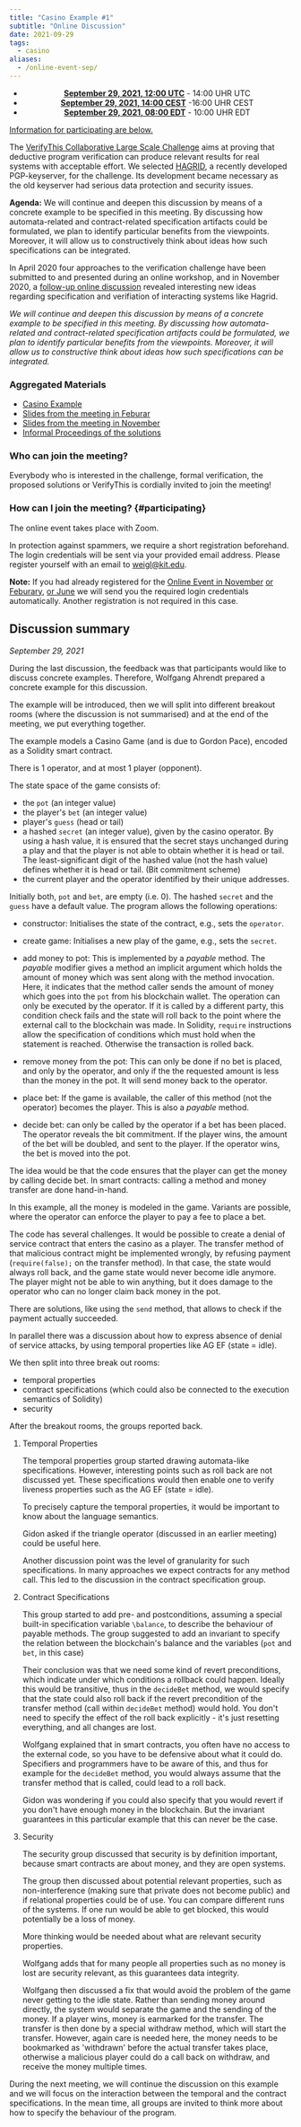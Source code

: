```yaml
--- 
title: "Casino Example #1"
subtitle: "Online Discussion"
date: 2021-09-29
tags:
  - casino
aliases:
  - /online-event-sep/
---
```


<center>

- **[September 29, 2021, 12:00 UTC](https://www.timeanddate.com/worldclock/fixedtime.html?msg=VerifyThis&iso=20210519T12&p1=%3A&ah=2)** - 14:00 UHR UTC<br>
- **[September 29, 2021, 14:00 CEST](https://www.timeanddate.com/worldclock/fixedtime.html?msg=VerifyThis&iso=20210519T12&p1=%3A&ah=2)** -16:00 UHR CEST<br>
- **[September 29, 2021, 08:00 EDT](https://www.timeanddate.com/worldclock/fixedtime.html?msg=VerifyThis&iso=20210519T12&p1=%3A&ah=2)** - 10:00 UHR EDT

</center>

[Information for participating are below.](#participating)

The [VerifyThis Collaborative Large Scale Challenge](/) aims at proving
that deductive program verification can produce relevant results for
real systems with acceptable effort. We selected
[HAGRID](https://gitlab.com/hagrid-keyserver/hagrid), a recently
developed PGP-keyserver, for the challenge. Its development became
necessary as the old keyserver had serious data protection and security
issues.

**Agenda:** We will continue and deepen this discussion by means of a
concrete example to be specified in this meeting. By discussing how
automata-related and contract-related specification artifacts could be
formulated, we plan to identify particular benefits from the viewpoints.
Moreover, it will allow us to constructively think about ideas how such
specifications can be integrated.

In April 2020 four approaches to the verification challenge have been
submitted to and presented during an online workshop, and in November
2020, a [follow-up online discussion](/events/2021-06-23-online-event/) revealed
interesting new ideas regarding specification and verifiation of
interacting systems like Hagrid.

*We will continue and deepen this discussion by means of a concrete
example to be specified in this meeting. By discussing how
automata-related and contract-related specification artifacts could be
formulated, we plan to identify particular benefits from the viewpoints.
Moreover, it will allow us to constructive think about ideas how such
specifications can be integrated.*

### Aggregated Materials

-   [Casino Example](/02casino)
-   [Slides from the meeting in Feburar](/01hagrid/VerifyThisLTC-Feb2021.pdf)
-   [Slides from the meeting in November](/01hagrid/VerifyThisLTC-Nov2020.pdf)
-   [Informal Proceedings of the solutions](https://publikationen.bibliothek.kit.edu/1000119426)

### Who can join the meeting?

Everybody who is interested in the challenge, formal verification, the
proposed solutions or VerifyThis is cordially invited to join the
meeting!

### How can I join the meeting? {#participating}

The online event takes place with Zoom.

In protection against spammers, we require a short registration
beforehand. The login credentials will be sent via your provided email
address. Please register yourself with an email to
[weigl\@kit.edu](mailto:weigl@kit.edu?subject=VTLTC%20registration).

**Note:** If you had already registered for the [Online Event in
November](/events/2020-11-27-online-event/) [or Feburary](/events/2020-02-12-online-event/), [or
June](/events/2021-06-23-online-event/) we will send you the required login
credentials automatically. Another registration is not required in this
case.


## Discussion summary

*September 29, 2021* 

During the last discussion, the feedback was that participants would like to
discuss concrete examples. Therefore, Wolfgang Ahrendt prepared a concrete
example for this discussion.

The example will be introduced, then we will split into different breakout rooms
(where the discussion is not summarised) and at the end of the meeting, we put
everything together.

The example models a Casino Game (and is due to Gordon Pace), encoded
as a Solidity smart contract.

There is 1 operator, and at most 1 player (opponent). 

The state space of the game consists of:
- the `pot` (an integer value)
- the player's `bet` (an integer value)
- player's `guess` (head or tail)
- a hashed `secret` (an integer value), given by the casino operator. 
  By using a hash value, it is ensured that the secret stays unchanged
  during a play and that the player is not able to obtain whether it is head or tail.
  The least-significant digit of the hashed value (not the hash value)
  defines whether it is head or tail. (Bit commitment scheme)
- the current player and the operator identified by their unique addresses.

Initially both, `pot` and `bet`, are empty (i.e. 0). The hashed `secret` and the `guess`
have a default value. The program allows the following operations:

- constructor: Initialises the state of the contract, e.g., sets the `operator`.

- create game: Initialises a new play of the game, e.g., sets the `secret`.

- add money to pot: This is implemented by a *payable* method. The
  *payable* modifier gives a method an implicit argument which holds
  the amount of money which was sent along with the method
  invocation. Here, it indicates that the method caller sends the
  amount of money which goes into the `pot` from his blockchain
  wallet. The operation can only be executed by the operator. If it is
  called by a different party, this condition check fails and the
  state will roll back to the point where the external call to the
  blockchain was made. In Solidity, `require` instructions allow the
  specification of conditions which must hold when the statement is reached.
  Otherwise the transaction is rolled back.

- remove money from the pot: This can only be done if no bet is
  placed, and only by the operator, and only if the the requested
  amount is less than the money in the pot. It will send money back to
  the operator.

- place bet: If the game is available, the caller of this method (not
  the operator) becomes the player.
  This is also a *payable* method.

- decide bet: can only be called by the operator if a bet has been
  placed. The operator reveals the bit commitment. If the player wins,
  the amount of the bet will be doubled, and sent to the player. If
  the operator wins, the bet is moved into the pot.

The idea would be that the code ensures that the player can get the money by
calling decide bet. In smart contracts: calling a method and money transfer are
done hand-in-hand.

In this example, all the money is modeled in the game. Variants are possible,
where the operator can enforce the player to pay a fee to place a bet.

The code has several challenges. It would be possible to create a
denial of service contract that enters the casino as a player. The
transfer method of that malicious contract might be implemented
wrongly, by refusing payment (`require(false);` on the transfer
method). In that case, the state would always roll back, and the game
state would never become idle anymore. The player might not be able to
win anything, but it does damage to the operator who can no longer
claim back money in the pot.

There are solutions, like using the `send` method, that allows to check if the
payment actually succeeded.

In parallel there was a discussion about how to express absence of denial of
service attacks, by using temporal properties like AG EF (state = idle).

We then split into three break out rooms:

- temporal properties
- contract specifications (which could also be connected to the execution 
  semantics of Solidity)
- security

After the breakout rooms, the groups reported back.

1. Temporal Properties

    The temporal properties group started drawing automata-like specifications.
    However, interesting points such as roll back are not discussed yet. These
    specifications would then enable one to verify liveness properties such as the
    AG EF (state = idle).

    To precisely capture the temporal properties, it would be important to know
    about the language semantics.

    Gidon asked if the triangle operator (discussed in an earlier meeting) could be
    useful here.

    Another discussion point was the level of granularity for such specifications.
    In many approaches we expect contracts for any method call. This led to the
    discussion in the contract specification group.


2. Contract Specifications

    This group started to add pre- and postconditions, assuming a special
    built-in specification variable `\balance`, to describe the behaviour of
    payable methods. The group suggested to add an invariant to specify the
    relation between the blockchain's balance and the variables (`pot` and
    `bet`, in this case)

    Their conclusion was that we need some kind of revert preconditions, which
    indicate under which conditions a rollback could happen. Ideally this would
    be transitive, thus in the `decideBet` method, we would specify that the
    state could also roll back if the revert precondition of the transfer method
    (call within `decideBet` method) would hold. You don't need to specify the
    effect of the roll back explicitly - it's just resetting everything, and all
    changes are lost.

    Wolfgang explained that in smart contracts, you often have no access to the
    external code, so you have to be defensive about what it could do.
    Specifiers and programmers have to be aware of this, and thus for example
    for the `decideBet` method, you would always assume that the transfer method
    that is called, could lead to a roll back.

    Gidon was wondering if you could also specify that you would revert if you
    don't have enough money in the blockchain. But the invariant guarantees in
    this particular example that this can never be the case.

3. Security 

    The security group discussed that security is by definition important,
    because smart contracts are about money, and they are open systems.

    The group then discussed about potential relevant properties, such as
    non-interference (making sure that private does not become public) and if
    relational properties could be of use. You can compare different runs of the
    systems. If one run would be able to get blocked, this would potentially be
    a loss of money.

    More thinking would be needed about what are relevant security properties.

    Wolfgang adds that for many people all properties such as no money is lost
    are security relevant, as this guarantees data integrity.

    Wolfgang then discussed a fix that would avoid the problem of the game never
    getting to the idle state. Rather than sending money around directly, the
    system would separate the game and the sending of the money. If a player wins,
    money is earmarked for the transfer. The transfer is then done by a special
    withdraw method, which will start the transfer. However, again care is needed
    here, the money needs to be bookmarked as 'withdrawn' before the actual
    transfer takes place, otherwise a malicious player could do a call back on
    withdraw, and receive the money multiple times.


During the next meeting, we will continue the discussion on this example and we
will focus on the interaction between the temporal and the contract
specifications. In the mean time, all groups are invited to think more about how
to specify the behaviour of the program.
